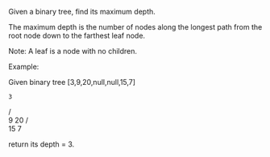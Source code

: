 Given a binary tree, find its maximum depth.

The maximum depth is the number of nodes along the longest path from the root
node down to the farthest leaf node.

Note: A leaf is a node with no children.

Example:

Given binary tree [3,9,20,null,null,15,7]

    3
   / \
  9  20
  /    \
 15     7

return its depth = 3.


